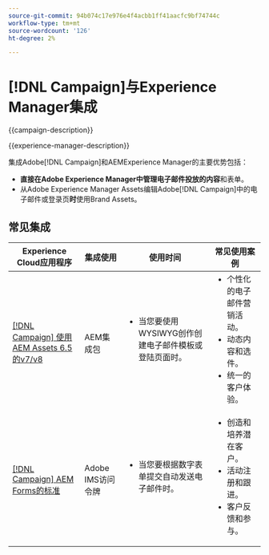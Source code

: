 ```yaml
---
source-git-commit: 94b074c17e976e4f4acbb1ff41aacfc9bf74744c
workflow-type: tm+mt
source-wordcount: '126'
ht-degree: 2%

---
```



# [!DNL Campaign]与Experience Manager集成

{{campaign-description}}

{{experience-manager-description}}

集成Adobe[!DNL Campaign]和AEMExperience Manager的主要优势包括：

+ **直接在Adobe Experience Manager中管理电子邮件投放的内容**&#x200B;和表单。
+ 从Adobe Experience Manager Assets编辑Adobe[!DNL Campaign]中的电子邮件或登录页&#x200B;**时**&#x200B;使用Brand Assets。

## 常见集成

<table>
    <thead>
        <tr>
            <th>Experience Cloud应用程序</th>
            <th>集成使用</th>
            <th>使用时间</th>
            <th>常见使用案例</th>
        </tr>
    </thead>
    <tbody>
        <tr>
            <td><a href="../../integrations/tutorials/campaign-aem/campaign-v8-with-experience-manager.md" target="_blank" rel="noreferrer">[!DNL Campaign] 使用AEM Assets 6.5的v7/v8</a></td>
            <td>AEM集成包</td>
            <td>
                <ul style="margin-top: 0;">
                    <li>当您要使用WYSIWYG创作创建电子邮件模板或登陆页面时。</li>
                </ul>
            </td>
            <td>
              <ul style="margin-top: 0;">
                <li>个性化的电子邮件营销活动。</li>
                <li>动态内容和选件。</li>
                <li>统一的客户体验。</li>
              </ul>
            </td>
        </tr>      
        <tr>
            <td><a href="https://experienceleague.adobe.com/docs/experience-manager-learn/forms/aem-forms-with-adobe-campaign/aem-forms-with-campaign-standard-getting-started-tutorial.html" target="_blank" rel="noreferrer">[!DNL Campaign] AEM Forms的标准</a></td>
            <td>Adobe IMS访问令牌</td>
            <td>
                <ul style="margin-top: 0;">
                    <li>当您要根据数字表单提交自动发送电子邮件时。</li>
                </ul>
            </td>
            <td>
              <ul style="margin-top: 0;">
                <li>创造和培养潜在客户。</li>
                <li>活动注册和跟进。</li>
                <li>客户反馈和参与。</li>
              </ul>
            </td>
        </tr>              
    </tbody>          
</table>
